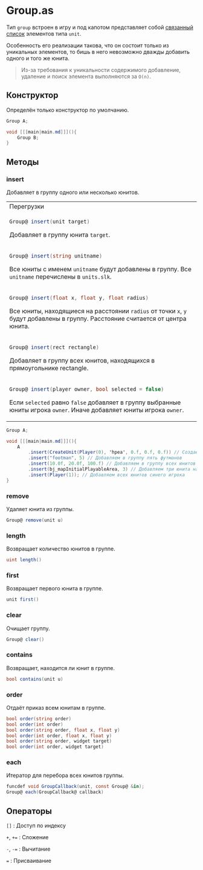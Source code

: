 <show-structure for="chapter,procedure" depth="3"/>

# Group.as

[](https://github.com/WarRaft/AngelScript-doc/blob/main/Framework/Group.as)

Тип `group` встроен в игру и под капотом представляет собой [связанный список](https://w.wiki/7$D5) элементов
типа `unit`.

Особенность его реализации такова, что он состоит только из уникальных элементов, то бишь в него невозможно дважды
добавить одного и того же <tooltip term="unit">юнита</tooltip>.

> Из-за требования к уникальности содержимого добавление, удаление и поиск элемента выполняются за `O(n)`.

## Конструктор

Определён только конструктор по умолчанию.

```C#
Group A;

void [[[main|main.md]]](){
    Group B;
}
```

## Методы

### insert

Добавляет в группу одного или несколько <tooltip term="unit">юнитов</tooltip>.

<table>
<tr><td>Перегрузки</td></tr>
<tr><td>

```c#
Group@ insert(unit target)
```
Добавляет в группу <tooltip term="unit">юнита</tooltip> `target`.
</td></tr>

<tr><td>

```c#
Group@ insert(string unitname)
```
Все <tooltip term="unit">юниты</tooltip> с именем `unitname` будут добавлены в группу. Все `unitname` перечислены в
`units.slk`.
</td></tr>

<tr><td>

```c#
Group@ insert(float x, float y, float radius)
```

Все <tooltip term="unit">юниты</tooltip>, находящиеся на расстоянии `radius` от точки `x`, `y` будут добавлены в группу.
Расстояние считается от центра юнита.
</td></tr>

<tr><td>

```c#
Group@ insert(rect rectangle)
```
Добавляет в группу всех <tooltip term="unit">юнитов</tooltip>, находящихся в прямоугольнике rectangle.
</td></tr>

<tr><td>

```c#
Group@ insert(player owner, bool selected = false)
```

Если <code>selected</code> равно <code>false</code> добавляет в группу выбранные <tooltip term="unit">юниты</tooltip>
игрока <code>owner</code>. Иначе
добавляет <tooltip term="unit">юниты</tooltip> игрока <code>owner</code>.
</td></tr>

</table>

```C#
Group A;

void [[[main|main.md]]](){
    A
        .insert(CreateUnit(Player(0), 'hpea', 0.f, 0.f, 0.f)) // Создаём крестьянина в центре карты и добавляем в группу
        .insert("footman", 5) // Добавляем в группу пять футманов
        .insert(10.0f, 20.0f, 100.f) // Добавляем в группу всех юнитов на расстоянии 100 от точки 10,20
        .insert(bj_mapInitialPlayableArea, 3) // Добавляем три юнита на карте
        .insert(Player(1)); // Добавляем всех юнитов синего игрока 
}
```

### remove

Удаляет юнита из группы.

```C#
Group@ remove(unit u)
```

### length

Возвращает количество юнитов в группе.

```C#
uint length()
```

### first

Возвращает первого юнита в группе.

```C#
unit first()
```

### clear

Очищает группу.

```C#
Group@ clear()
```

### contains

Возвращает, находится ли юнит в группе.

```C#
bool contains(unit u)
```

### order

Отдаёт приказ всем юнитам в группе.

```C#
bool order(string order)
bool order(int order)
bool order(string order, float x, float y)
bool order(int order, float x, float y)
bool order(string order, widget target)
bool order(int order, widget target)
```

### each

Итератор для перебора всех юнитов группы.

```C#
funcdef void GroupCallback(unit, const Group@ &in);
Group@ each(GroupCallback@ callback)
```

## Операторы

`[]`
: Доступ по индексу

`+`, `+=`
: Сложение

`-`, `-=`
: Вычитание

`=`
: Присваивание
